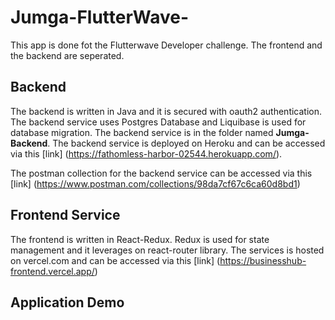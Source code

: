 # Jumga-FlutterWave-

This app is done fot the Flutterwave Developer challenge. The frontend and the backend are seperated.

## Backend

The backend is written in Java and it is secured with oauth2 authentication. The backend service uses Postgres Database and Liquibase is used for database migration.
The backend service is in the folder named **Jumga-Backend**. The backend service is deployed on Heroku and can be accessed via this [link] (https://fathomless-harbor-02544.herokuapp.com/).

The postman collection for the backend service can be accessed via this [link] (https://www.postman.com/collections/98da7cf67c6ca60d8bd1)

## Frontend Service

The frontend is written in React-Redux. Redux is used for state management and it leverages on react-router library. The services is hosted on vercel.com and can be accessed via this [link] (https://businesshub-frontend.vercel.app/)

## Application Demo
